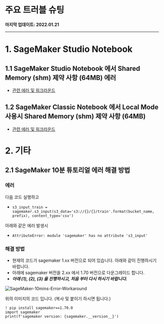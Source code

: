 # 주요 트러블 슈팅
**마지막 업데이트: 2022.01.21**

---


# 1. SageMaker Studio Notebook

## 1.1 SageMaker Studio Notebook 에서 Shared Memory (shm) 제약 사항 (64MB) 에러
- [관련 에러 및 워크라운드](sagemaker_studio_nb_shm_error.md)

## 1.2 SageMaker Classic Notebook 에서 Local Mode 사용시 Shared Memory (shm) 제약 사항 (64MB)
- [관련 에러 및 워크라운드](sagemaker_classic_nb_localmode-shm_error.md)



# 2. 기타

## 2.1 SageMaker 10분 튜토리얼 에러 해결 방법
### 에러
다음 코드 실행하고 
- ```s3_input_train = sagemaker.s3_input(s3_data='s3://{}/{}/train'.format(bucket_name, prefix), content_type='csv')```

아래와 같은 에러 발생시
- ```AttributeError: module 'sagemaker' has no attribute 's3_input'```


### 해결 방법
- 현재의 코드가 sagemaker 1.xx 버전으로 되어 있습니다. 아래와 같이 진행하시기 바랍니다.
- 아래에 sagemaker 버전을 2.xx 에서 1.70 버전으로 다운그레이드 합니다.
- ***아래 (1), (2), (3) 을 진행하시고, 처음 부터 다시 하시기 바랍니다.***

![SageMaker-10mins-Error-Workaround](img/sm-10mins-workaround.png)

위의 이미지의 코드 입니다. (복사 및 붙이기 하시면 됩니다.)
```
! pip install sagemaker==1.70.0
import sagemaker
print(f'sagemaker version: {sagemaker.__version__}')
```

